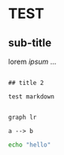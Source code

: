 # TEST

## sub-title

lorem *ipsum* ...

```markdow

## title 2

test markdown

```

```mermaid

graph lr

a --> b

```


```bash
echo "hello"
```
